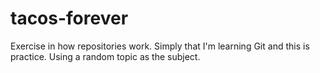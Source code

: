 # tacos-forever
Exercise in how repositories work. 
Simply that I'm learning Git and this is practice.  Using a random topic as the subject.
